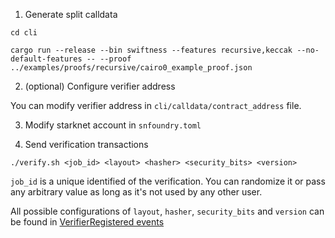 1. Generate split calldata

```
cd cli
```

```
cargo run --release --bin swiftness --features recursive,keccak --no-default-features -- --proof ../examples/proofs/recursive/cairo0_example_proof.json
```

2. (optional) Configure verifier address

You can modify verifier address in `cli/calldata/contract_address` file.

3. Modify starknet account in `snfoundry.toml`

4. Send verification transactions

```
./verify.sh <job_id> <layout> <hasher> <security_bits> <version>
```

`job_id` is a unique identified of the verification. You can randomize it or pass any arbitrary value as long as it's not used by any other user.

All possible configurations of `layout`, `hasher`, `security_bits` and `version` can be found in [VerifierRegistered events](https://sepolia.voyager.online/contract/0x038f56b1cc89f907a5ddd9343b83bd97b85366c86b99f156f5ca28fb6494ba83#events)
